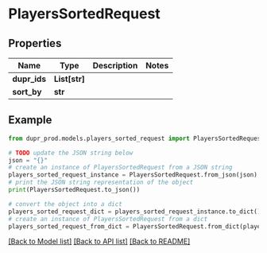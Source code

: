 # PlayersSortedRequest


## Properties

Name | Type | Description | Notes
------------ | ------------- | ------------- | -------------
**dupr_ids** | **List[str]** |  | 
**sort_by** | **str** |  | 

## Example

```python
from dupr_prod.models.players_sorted_request import PlayersSortedRequest

# TODO update the JSON string below
json = "{}"
# create an instance of PlayersSortedRequest from a JSON string
players_sorted_request_instance = PlayersSortedRequest.from_json(json)
# print the JSON string representation of the object
print(PlayersSortedRequest.to_json())

# convert the object into a dict
players_sorted_request_dict = players_sorted_request_instance.to_dict()
# create an instance of PlayersSortedRequest from a dict
players_sorted_request_from_dict = PlayersSortedRequest.from_dict(players_sorted_request_dict)
```
[[Back to Model list]](../README.md#documentation-for-models) [[Back to API list]](../README.md#documentation-for-api-endpoints) [[Back to README]](../README.md)


